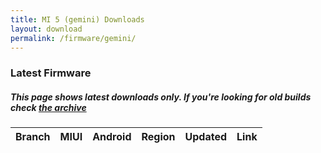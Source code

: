 ```yaml
---
title: MI 5 (gemini) Downloads
layout: download
permalink: /firmware/gemini/
---
```


### Latest Firmware
##### This page shows latest downloads only. If you're looking for old builds check [the archive](/archive/firmware/gemini/)


<div class="table-responsive-md">
<table id="firmware" class="compact table table-striped table-hover table-sm">
    <thead class="thead-dark">
        <tr>
            <th>Branch</th>
            <th>MIUI</th>
            <th>Android</th>
            <th>Region</th>
            <th>Updated</th>
            <th>Link</th>
        </tr>
    </thead>
    <script>loadFirmwareDownloads('gemini', 'latest')</script>
</table>
</div>
